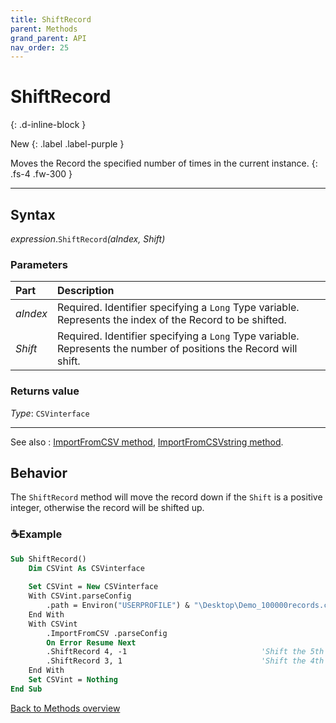 ```yaml
---
title: ShiftRecord
parent: Methods
grand_parent: API
nav_order: 25
---
```


# ShiftRecord
{: .d-inline-block }

New
{: .label .label-purple }

Moves the Record the specified number of times in the current instance.
{: .fs-4 .fw-300 }

---

## Syntax

*expression*.`ShiftRecord`*(aIndex, Shift)*

### Parameters

<table>
<thead>
<tr>
<th style="text-align: left;">Part</th>
<th style="text-align: left;">Description</th>
</tr>
</thead>
<tbody>
<tr>
<td style="text-align: left;"><em>aIndex</em></td>
<td style="text-align: left;">Required. Identifier specifying a <code>Long</code> Type variable. Represents the index of the Record to be shifted.</td>
</tr>
<tr>
<td style="text-align: left;"><em>Shift</em></td>
<td style="text-align: left;">Required. Identifier specifying a <code>Long</code> Type variable. Represents the number of positions the Record will shift.</td>
</tr>
</tbody>
</table>

### Returns value

*Type*: `CSVinterface`

---

See also
: [ImportFromCSV method](https://ws-garcia.github.io/VBA-CSV-interface/api/methods/importfromcsv.html), [ImportFromCSVstring method](https://ws-garcia.github.io/VBA-CSV-interface/api/methods/importfromcsvstring.html).

## Behavior

The `ShiftRecord` method will move the record down if the `Shift` is a positive integer, otherwise the record will be shifted up. 

### ☕Example

```vb
Sub ShiftRecord()
    Dim CSVint As CSVinterface
    
    Set CSVint = New CSVinterface
    With CSVint.parseConfig
        .path = Environ("USERPROFILE") & "\Desktop\Demo_100000records.csv"
    End With
    With CSVint
        .ImportFromCSV .parseConfig
        On Error Resume Next
        .ShiftRecord 4, -1                              'Shift the 5th record up by 1 position
        .ShiftRecord 3, 1                               'Shift the 4th record down by 1 position
    End With
    Set CSVint = Nothing
End Sub
```

[Back to Methods overview](https://ws-garcia.github.io/VBA-CSV-interface/api/methods/)